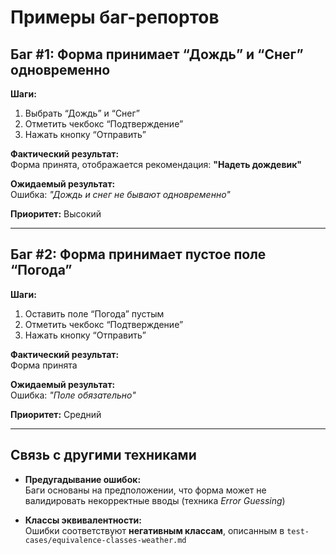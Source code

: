 # Примеры баг-репортов

## Баг #1: Форма принимает “Дождь” и “Снег” одновременно

**Шаги:**
1. Выбрать “Дождь” и “Снег”
2. Отметить чекбокс “Подтверждение”
3. Нажать кнопку “Отправить”

**Фактический результат:**  
Форма принята, отображается рекомендация: **"Надеть дождевик"**

**Ожидаемый результат:**  
Ошибка: *"Дождь и снег не бывают одновременно"*

**Приоритет:** Высокий

---

## Баг #2: Форма принимает пустое поле “Погода”

**Шаги:**
1. Оставить поле “Погода” пустым
2. Отметить чекбокс “Подтверждение”
3. Нажать кнопку “Отправить”

**Фактический результат:**  
Форма принята

**Ожидаемый результат:**  
Ошибка: *"Поле обязательно"*

**Приоритет:** Средний

---

## Связь с другими техниками

- **Предугадывание ошибок:**  
  Баги основаны на предположении, что форма может не валидировать некорректные вводы (техника *Error Guessing*)

- **Классы эквивалентности:**  
  Ошибки соответствуют **негативным классам**, описанным в `test-cases/equivalence-classes-weather.md`

